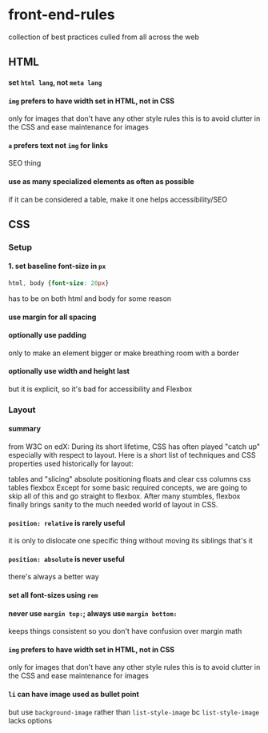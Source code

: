 # front-end-rules
collection of best practices culled from all across the web

## HTML
#### set `html lang`, not `meta lang`
#### `img` prefers to have width set in HTML, not in CSS
only for images that don't have any other style rules
this is to avoid clutter in the CSS and ease maintenance for images 

#### `a` prefers text not `img` for links
SEO thing

#### use as many specialized elements as often as possible
if it can be considered a table, make it one
helps accessibility/SEO

## CSS
### Setup
#### 1. set baseline font-size in `px`
```css
html, body {font-size: 20px}
```
has to be on both html and body for some reason

#### use margin for all spacing

#### optionally use padding 
only to make an element bigger or make breathing room with a border

#### optionally use width and height last
but it is explicit, so it's bad for accessibility and Flexbox

### Layout

#### summary
from W3C on edX:
During its short lifetime, CSS has often played "catch up" especially with respect to layout.  Here is a short list of techniques and CSS properties used historically for layout:

tables and "slicing"
absolute positioning
floats and clear
css columns
css tables
flexbox
Except for some basic required concepts, we are going to skip all of this and go straight to flexbox. After many stumbles, flexbox finally brings sanity to the much needed world of layout in CSS.

#### `position: relative` is rarely useful
it is only to dislocate one specific thing without moving its siblings
that's it

#### `position: absolute` is never useful
there's always a better way

#### set all font-sizes using `rem`

#### never use `margin top:`; always use `margin bottom:`
keeps things consistent so you don't have confusion over margin math

#### `img` prefers to have width set in HTML, not in CSS
only for images that don't have any other style rules
this is to avoid clutter in the CSS and ease maintenance for images 

#### `li` can have image used as bullet point
but use `background-image` rather than `list-style-image` bc `list-style-image` lacks options
